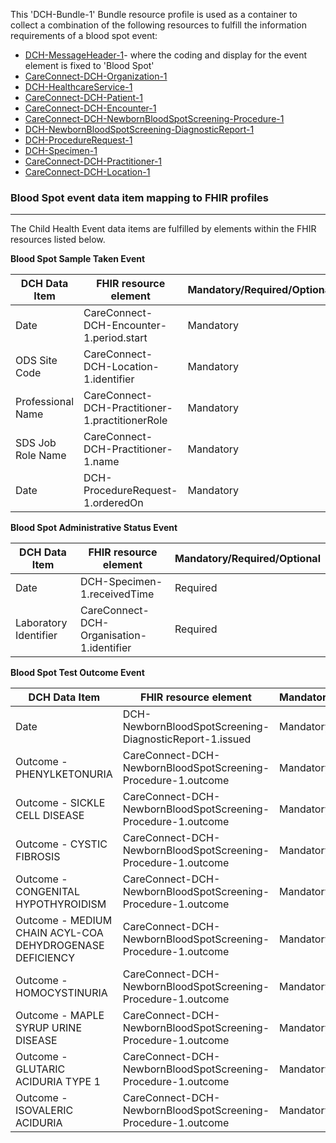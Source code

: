 This 'DCH-Bundle-1' Bundle resource profile is used as a container to collect a combination of the following resources to fulfill the information requirements of a blood spot event:

- [DCH-MessageHeader-1]- where the coding and display for the event element is fixed to 'Blood Spot'
- [CareConnect-DCH-Organization-1]
- [DCH-HealthcareService-1]
- [CareConnect-DCH-Patient-1]
- [CareConnect-DCH-Encounter-1]
- [CareConnect-DCH-NewbornBloodSpotScreening-Procedure-1]
- [DCH-NewbornBloodSpotScreening-DiagnosticReport-1]
- [DCH-ProcedureRequest-1]
- [DCH-Specimen-1]
- [CareConnect-DCH-Practitioner-1]
- [CareConnect-DCH-Location-1]
                                                                                                   
### Blood Spot event data item mapping to FHIR profiles ###
----------
The Child Health Event data items are fulfilled by elements within the FHIR resources listed below.

**Blood Spot Sample Taken Event**

| DCH Data Item     | FHIR resource element                           | Mandatory/Required/Optional |
|-------------------|-------------------------------------------------|-----------------------------|
| Date              | CareConnect-DCH-Encounter-1.period.start        | Mandatory                   |
| ODS Site   Code   | CareConnect-DCH-Location-1.identifier           | Mandatory                   |
| Professional Name | CareConnect-DCH-Practitioner-1.practitionerRole | Mandatory                   |
| SDS Job Role Name | CareConnect-DCH-Practitioner-1.name             | Mandatory                   |
| Date              | DCH-ProcedureRequest-1.orderedOn                | Mandatory                   |

**Blood Spot Administrative Status Event**

| DCH Data Item           | FHIR resource element                     | Mandatory/Required/Optional |
|-------------------------|-------------------------------------------|-----------------------------|
| Date                    | DCH-Specimen-1.receivedTime               | Required                    |
| Laboratory   Identifier | CareConnect-DCH-Organisation-1.identifier | Required                    |

**Blood Spot Test Outcome Event**

| DCH Data Item                                            | FHIR resource element             | Mandatory/Required/Optional |
|----------------------------------------------------------|-----------------------------------|-----------------------------|
| Date                                                     | DCH-NewbornBloodSpotScreening-DiagnosticReport-1.issued     | Mandatory                   |
| Outcome - PHENYLKETONURIA                                | CareConnect-DCH-NewbornBloodSpotScreening-Procedure-1.outcome | Mandatory                   |
| Outcome - SICKLE CELL DISEASE                            | CareConnect-DCH-NewbornBloodSpotScreening-Procedure-1.outcome | Mandatory                   |
| Outcome - CYSTIC FIBROSIS                                | CareConnect-DCH-NewbornBloodSpotScreening-Procedure-1.outcome | Mandatory                   |
| Outcome - CONGENITAL HYPOTHYROIDISM                      | CareConnect-DCH-NewbornBloodSpotScreening-Procedure-1.outcome | Mandatory                   |
| Outcome - MEDIUM CHAIN ACYL-COA DEHYDROGENASE DEFICIENCY | CareConnect-DCH-NewbornBloodSpotScreening-Procedure-1.outcome | Mandatory                   |
| Outcome - HOMOCYSTINURIA                                 | CareConnect-DCH-NewbornBloodSpotScreening-Procedure-1.outcome | Mandatory                   |
| Outcome - MAPLE SYRUP URINE DISEASE                      | CareConnect-DCH-NewbornBloodSpotScreening-Procedure-1.outcome | Mandatory                   |
| Outcome - GLUTARIC ACIDURIA TYPE 1                       | CareConnect-DCH-NewbornBloodSpotScreening-Procedure-1.outcome | Mandatory                   |
| Outcome - ISOVALERIC ACIDURIA                            | CareConnect-DCH-NewbornBloodSpotScreening-Procedure-1.outcome | Mandatory                   |

[DCH-MessageHeader-1]:dch-messageheader-1.html
[CareConnect-DCH-Organization-1]:careconnect-dch-organization-1.html
[CareConnect-DCH-Patient-1]:careconnect-dch-patient-1.html
[CareConnect-DCH-Encounter-1]:careconnect-dch-encounter-1.html
[DCH-ProcedureRequest-1]:dch-procedurerequest-1.html
[CareConnect-DCH-Practitioner-1]:careconnect-dch-practitioner-1.html
[CareConnect-DCH-Location-1]:careconnect-dch-location-1.html
[DCH-Specimen-1]:dch-specimen-1.html
[CareConnect-DCH-NewbornBloodSpotScreening-Procedure-1]:careconnect-dch-newbornbloodspotscreening-procedure-1.html
[DCH-HealthcareService-1]:dch-healthcareservice-1.html
[DCH-NewbornBloodSpotScreening-DiagnosticReport-1]:dch-newbornbloodspotscreening-diagnosticreport-1.html